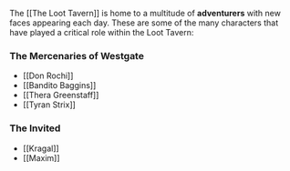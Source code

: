 The [[The Loot Tavern]] is home to a multitude of **adventurers** with new faces appearing each day. These are some of the many characters that have played a critical role within the Loot Tavern:

### The Mercenaries of Westgate
- [[Don Rochi]]
- [[Bandito Baggins]]
- [[Thera Greenstaff]]
- [[Tyran Strix]]

### The Invited
- [[Kragal]]
- [[Maxim]]